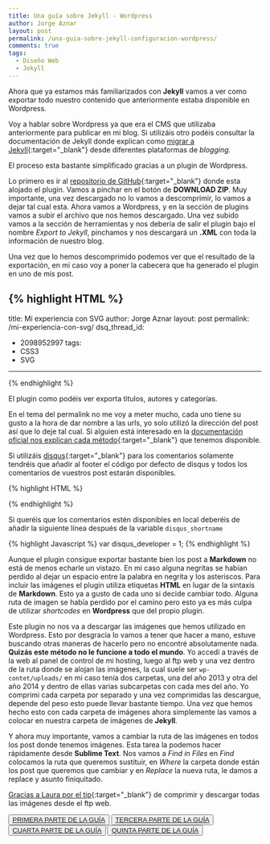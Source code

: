 ```yaml
---
title: Una guía sobre Jekyll - Wordpress
author: Jorge Aznar
layout: post
permalink: /una-guia-sobre-jekyll-configuracion-wordpress/
comments: true
tags:
  - Diseño Web
  - Jekyll
---
```


Ahora que ya estamos más familiarizados con **Jekyll** vamos a ver como exportar todo nuestro contenido que anteriormente estaba disponible en Wordpress.

Voy a hablar sobre Wordpress ya que era el CMS que utilizaba anteriormente para publicar en mi blog. Si utilizáis otro podéis consultar la documentación de Jekyll donde explican como [migrar a Jekyll](http://import.jekyllrb.com/){:target="_blank"} desde diferentes plataformas de *blogging*.

El proceso esta bastante simplificado gracias a un plugin de Wordpress.

Lo primero es ir al [repositorio de GitHub](https://github.com/benbalter/wordpress-to-jekyll-exporter){:target="_blank"} donde esta alojado el plugin. Vamos a pinchar en el botón de **DOWNLOAD ZIP**. Muy importante, una vez descargado no lo vamos a descomprimir, lo vamos a dejar tal cual esta. Ahora vamos a Wordpress, y en la sección de plugins vamos a subir el archivo que nos hemos descargado. Una vez subido vamos a la sección de herramientas y nos debería de salir el plugin bajo el nombre *Export to Jekyll*, pinchamos y nos descargará un **.XML** con toda la información de nuestro blog.

Una vez que lo hemos descomprimido podemos ver que el resultado de la exportación, en mi caso voy a poner la cabecera que ha generado el plugin en uno de mis post.

{% highlight HTML %}
---
title: Mi experiencia con SVG
author: Jorge Aznar
layout: post
permalink: /mi-experiencia-con-svg/
dsq_thread_id:
  - 2098952997
tags:
  - CSS3
  - SVG
---
{% endhighlight %}

El plugin como podéis ver exporta titulos, autores y categorías.

En el tema del permalink no me voy a meter mucho, cada uno tiene su gusto a la hora de dar nombre a las urls, yo solo utilizó la dirección del post así que lo deje tal cual. Si alguien está interesado en la [documentación oficial nos explican cada método](http://jekyllrb.com/docs/permalinks/){:target="_blank"} que tenemos disponible.

Si utilizáis [disqus](https://disqus.com/){:target="_blank"} para los comentarios solamente tendréis que añadir al footer el código por defecto de disqus y todos los comentarios de vuestros post estarán disponibles.

{% highlight HTML %}
<div id="disqus_thread"></div>
    <script type="text/javascript">
        /* * * CONFIGURATION VARIABLES: EDIT BEFORE PASTING INTO YOUR WEBPAGE * * */
        var disqus_shortname = 'aqui-va-vuestro-usuario-de-disqus'; // required: replace example with your forum shortname

        /* * * DON'T EDIT BELOW THIS LINE * * */
        (function() {
            var dsq = document.createElement('script'); dsq.type = 'text/javascript'; dsq.async = true;
           dsq.src = 'http://' + disqus_shortname + '.disqus.com/embed.js';
           (document.getElementsByTagName('head')[0] || document.getElementsByTagName('body')[0]).appendChild(dsq);
       })();
   </script>
{% endhighlight %}

Si queréis que los comentarios estén disponibles en local deberéis de añadir la siguiente línea después de la variable `disqus_shortname`

{% highlight Javascript %}
var disqus_developer = 1;
{% endhighlight %}


Aunque el plugin consigue exportar bastante bien los post a **Markdown** no está de menos echarle un vistazo. En mi caso alguna negritas se habían perdido al dejar un espacio entre la palabra en negrita y los asteriscos. Para incluir las imágenes el plugin utiliza etiquetas **HTML** en lugar de la sintaxis de **Markdown**. Esto ya a gusto de cada uno si decide cambiar todo. Alguna ruta de imagen se había perdido por el camino pero esto ya es más culpa de utilizar *shortcodes* en **Wordpress** que del propio plugin.

Este plugin no nos va a descargar las imágenes que hemos utilizado en Wordpress. Esto por desgracia lo vamos a tener que hacer a mano, estuve buscando otras maneras de hacerlo pero no encontré absolutamente nada. **Quizás este método no le funcione a todo el mundo**. Yo accedí a través de la web al panel de control de mi hosting, luego al ftp web y una vez dentro de la ruta donde se alojan las imágenes, la cual suele ser `wp-contet/uploads/` en mi caso tenía dos carpetas, una del año 2013 y otra del año 2014 y dentro de ellas varias subcarpetas con cada mes del año. Yo comprimi cada carpeta por separado y una vez comprimidas las descargue, depende del peso esto puede llevar bastante tiempo. Una vez que hemos hecho esto con cada carpeta de imágenes ahora simplemente las vamos a colocar en nuestra carpeta de imágenes de **Jekyll**.

Y ahora muy importante, vamos a cambiar la ruta de las imágenes en todos los post donde tenemos imágenes. Esta tarea la podemos hacer rápidamente desde **Sublime Text**. Nos vamos a *Find in Files* en *Find* colocamos la ruta que queremos sustituir, en *Where* la carpeta donde están los post que queremos que cambiar y en *Replace* la nueva ruta, le damos a replace y asunto finiquitado.

[Gracias a Laura por el tip](https://twitter.com/SapphireGD){:target="_blank"} de comprimir y descargar todas las imágenes desde el ftp web.


<button class="boton-centrar">
  <a class="btn" href="http://jorgeatgu.com/blog/una-guia-sobre-jekyll/"> PRIMERA PARTE DE LA GUÍA</a>
</button>
<button class="boton-centrar">
  <a class="btn" href="http://jorgeatgu.com/blog/una-guia-sobre-jekyll-configuracion-yaml/"> TERCERA PARTE DE LA GUÍA</a>
</button>
<button class="boton-centrar">
  <a class="btn" href="http://jorgeatgu.com/blog/una-guia-sobre-jekyll-configuracion-wordpress/"> CUARTA PARTE DE LA GUÍA</a>
</button>
<button class="boton-centrar">
  <a class="btn" href="http://jorgeatgu.com/blog/una-guia-sobre-jekyll-configuracion-post/"> QUINTA PARTE DE LA GUÍA</a>
</button>